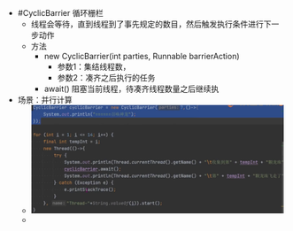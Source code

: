- #CyclicBarrier 循环栅栏
	- 线程会等待，直到线程到了事先规定的数目，然后触发执行条件进行下一步动作
	- 方法
		- new CyclicBarrier(int parties, Runnable barrierAction)
			- 参数1：集结线程数，
			- 参数2：凑齐之后执行的任务
		- await() 阻塞当前线程，待凑齐线程数量之后继续执
- 场景：并行计算
	- ![image.png](../assets/image_1711356518913_0.png)
	-